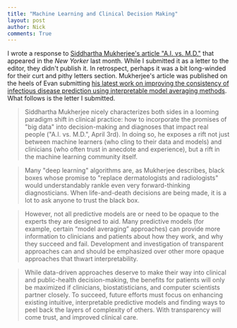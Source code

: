 ```yaml
---
title: "Machine Learning and Clinical Decision Making"
layout: post
author: Nick
comments: True
---
```


I wrote a response to [Siddhartha Mukherjee's article "A.I. vs. M.D."](http://www.newyorker.com/magazine/2017/04/03/ai-versus-md) that appeared in the _New Yorker_ last month. While I submitted it as a letter to the editor, they didn't publish it. In retrospect, perhaps it was a bit long-winded for their curt and pithy letters section. Mukherjee's article was published on the heels of Evan submitting [his latest work on improving the consistency of infectious disease prediction using interpretable model averaging methods](https://arxiv.org/abs/1703.10936). What follows is the letter I submitted.

<!--more-->

> Siddhartha Mukherjee nicely characterizes both sides in a looming paradigm shift in clinical practice: how to incorporate the promises of "big data" into decision-making and diagnoses that impact real people ("A.I. vs. M.D.", April 3rd). In doing so, he exposes a rift not just between machine learners (who cling to their data and models) and clinicians (who often trust in anecdote and experience), but a rift in the machine learning community itself.

> Many "deep learning" algorithms are, as Mukherjee describes, black boxes whose promise to "replace dermatologists and radiologists"  would understandably rankle even very forward-thinking diagnosticians. When life-and-death decisions are being made, it is a lot to ask anyone to trust the black box. 

> However, not all predictive models are or need to be opaque to the experts they are designed to aid. Many predictive models (for example, certain “model averaging” approaches) can provide more information to clinicians and patients about how they work, and why they succeed and fail.  Development and investigation of transparent approaches can and should be emphasized over other more opaque approaches that thwart interpretability. 

> While data-driven approaches deserve to make their way into clinical and public-health decision-making, the benefits for patients will only be maximized if clinicians, biostatisticians, and computer scientists partner closely. To succeed, future efforts must focus on enhancing existing intuitive, interpretable predictive models and finding ways to peel back the layers of complexity of others. With transparency will come trust, and improved clinical care.
